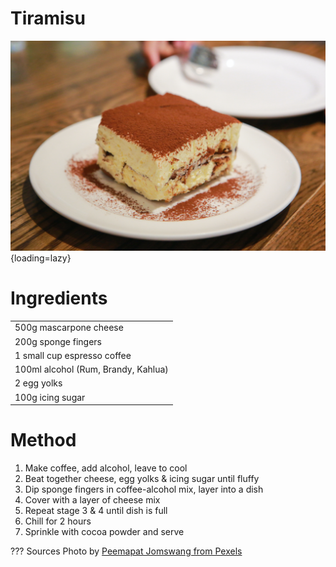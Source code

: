 # Tiramisu

![Tiramisu (Photo by Peemapat Jomswang)](./pexels-tiramisu.jpg){loading=lazy}

# Ingredients

|                                     |
| ----------------------------------- |
| 500g mascarpone cheese              |
| 200g sponge fingers                 |
| 1 small cup espresso coffee         |
| 100ml alcohol (Rum, Brandy, Kahlua) |
| 2 egg yolks                         |
| 100g icing sugar                    |

# Method
1. Make coffee, add alcohol, leave to cool
2. Beat together cheese, egg yolks & icing sugar until fluffy
3. Dip sponge fingers in coffee-alcohol mix, layer into a dish
4. Cover with a layer of cheese mix
5. Repeat stage 3 & 4 until dish is full
6. Chill for 2 hours
7. Sprinkle with cocoa powder and serve

??? Sources
    Photo by [Peemapat Jomswang from Pexels](https://www.pexels.com/@peemapat-jomswang-10953849)

  